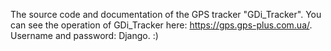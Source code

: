 The source code and documentation of the GPS tracker "GDi_Tracker". You can see the operation of GDi_Tracker here: https://gps.gps-plus.com.ua/. Username and password: Django.
:)
